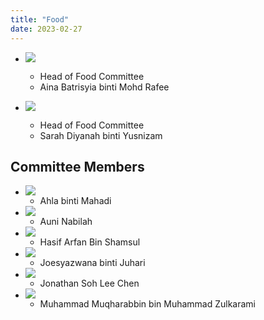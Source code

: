 ```yaml
---
title: "Food"
date: 2023-02-27
---
```


<div class="team hoc">

- ![](/images/face.webp)
  - Head of Food Committee
  - Aina Batrisyia binti Mohd Rafee

- ![](/images/face.webp)
  - Head of Food Committee
  - Sarah Diyanah binti Yusnizam

</div>

## Committee Members

<div class="team">

- ![](/images/face.webp)
  - Ahla binti Mahadi
- ![](/images/face.webp)
  - Auni Nabilah
- ![](/images/face.webp)
  - Hasif Arfan Bin Shamsul 
- ![](/images/face.webp)
  - Joesyazwana binti Juhari 
- ![](/images/face.webp)
  - Jonathan Soh Lee Chen 
- ![](/images/face.webp)
  - Muhammad Muqharabbin bin Muhammad Zulkarami
	
</div>
